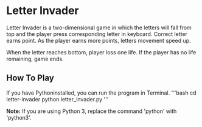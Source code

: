 # Letter Invader
Letter Invader is a two-dimensional game in which the letters will fall from top and the player press corresponding letter in keyboard. Correct letter earns point. As the player earns more points, letters movement speed up.

When the letter reaches bottom, player loss one life. If the player has no life remaining, game ends.

## How To Play
If you have Pythoninstalled, you can run the program in Terminal.
'''bash
cd letter-invader
python letter_invader.py
'''

**Note:** If you are using Python 3, replace the command 'python' with 'python3'.
